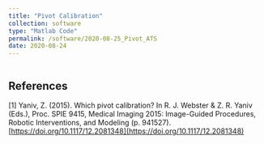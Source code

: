 ```yaml
---
title: "Pivot Calibration"
collection: software
type: "Matlab Code"
permalink: /software/2020-08-25_Pivot_ATS
date: 2020-08-24
---
```


``` matlab
```

## References
<a id="1">[1]</a>
Yaniv, Z. (2015). 
Which pivot calibration? 
In R. J. Webster & Z. R. Yaniv (Eds.), 
Proc. SPIE 9415, Medical Imaging 2015: Image-Guided Procedures, Robotic Interventions, and Modeling (p. 941527). 
[https://doi.org/10.1117/12.2081348](https://doi.org/10.1117/12.2081348)